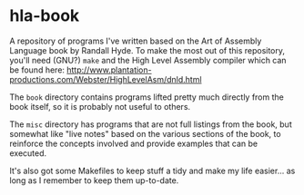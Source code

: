 # hla-book

A repository of programs I've written based on the Art of Assembly Language book by Randall Hyde. To
make the most out of this repository, you'll need (GNU?) `make` and the High Level Assembly compiler
which can be found here: http://www.plantation-productions.com/Webster/HighLevelAsm/dnld.html

The `book` directory contains programs lifted pretty much directly from the book itself, so it is
probably not useful to others.

The `misc` directory has programs that are not full listings from the book, but somewhat like "live
notes" based on the various sections of the book, to reinforce the concepts involved and provide
examples that can be executed.

It's also got some Makefiles to keep stuff a tidy and make my life easier... as long as I remember
to keep them up-to-date.
